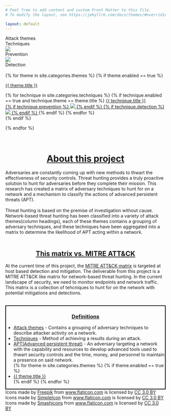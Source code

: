 ```yaml
---
# Feel free to add content and custom Front Matter to this file.
# To modify the layout, see https://jekyllrb.com/docs/themes/#overriding-theme-defaults

layout: default
---
```


<div class="key">
    <div id="keyItem" class="attack_theme_square"></div>
    Attack themes
    <div id="keyItem" class="technique_square"></div>
    Techniques
    <div id="keyItem">
        <object class="symbol Prevention" data="{{site.baseurl}}/assets/images/prevention.svg" type="image/svg+xml">
            <img src="yourfallback.jpg" /> 
        </object>
    </div>
    Prevention
    <div id="keyItem">
        <object class="symbol prevention" data="{{site.baseurl}}/assets/images/detection.svg" type="image/svg+xml">
            <img src="yourfallback.jpg" /> 
        </object>
    </div>
    Detection
</div>
<br>

<div class="flexbox">
{% for theme in site.categories.themes %}
    {% if theme.enabled == true %}
    <div class="col">
        <a href="{{ site.url }}{{ site.baseurl }}/{{ theme.permalink }}"><p class="theme">{{ theme.title }}</p></a>
        <div class="techniques">
        {% for technique in site.categories.techniques %}
            {% if technique.enabled == true and technique.theme == theme.title %}
            <a class="technique" href="{{ site.url }}{{ site.baseurl }}/{{ technique.permalink }}">{{ technique.title }}
            <br>
            {% if technique.prevention %}
            <object class="symbol prevention" data="{{site.baseurl}}/assets/images/prevention.svg" type="image/svg+xml">
                <img src="yourfallback.jpg" /> 
                </object>
            {% endif %}
            {% if technique.detection %}
            <object class="symbol prevention" data="{{site.baseurl}}/assets/images/detection.svg" type="image/svg+xml">
                <img src="yourfallback.jpg" /> 
                </object>
            {% endif %}
            </a>
            {% endif %}
        {% endfor %}
    </div>
</div>
{% endif %}

{% endfor %}
</div>

<br>

<h1><u><center>About this project</center></u></h1>
<div class="abstract_textbox">
    <p>
        Adversaries are constantly coming up with new methods to thwart the effectiveness of security controls. Threat hunting provides a truly proactive solution to hunt for adversaries before they complete their mission. This research has created a matrix of adversary techniques to hunt for on a network and a mechanism to classify the actions of advanced persistent threats (APT).
        <br><br>
        Threat hunting is based on the premise of investigation without cause. Network-based threat hunting has been classified into a variety of attack themes(column headings), each of these themes contains a grouping of adversary techniques, and these techniques have been aggregated into a matrix to determine the likelihood of APT acting within a network.
        <br>
        <br>
    </p>
</div>

<h2><u><center>This matrix vs. MITRE ATT&CK</center></u></h2>
<div class="abstract_textbox">
    <p>
        At the current time of this project, the <a href="https://attack.mitre.org/">MITRE ATT&CK matrix</a> is targeted at host based detection and mitigation. The deliverable from this project is a MITRE ATT&CK like matrix for network-based threat hunting. In the current landscape of security, we need to monitor endpoints and network traffic. This matrix is a collection of tehcniques to hunt for on the network with potential mitigations and detections.
    </p>
</div>

<br>

<div class="definitions" style="border:2px solid black;">
    <h3><center><u><b>Definitions</b></u></center></h3>
    <ul>
        <li><u><a href="{{ site.url }}{{ site.baseurl }}/themes">Attack themes</a></u> - Contains a grouping of adversary techniques to describe attacker activity on a network.</li>
        <li><u><a href="{{ site.url }}{{ site.baseurl }}/techniques">Techniques</a></u> - Method of achieving a results during an attack.</li>
        <li><u><a href="{{ site.url }}{{ site.baseurl }}/threat_actors">APT(Advanced persistent threat)</a></u> -  An adversary targeting a network with the capability and resources to develop advanced tools used to thwart security controls and the time, money, and personnel to maintain a presence on said network.</li>
        {% for theme in site.categories.themes %}
            {% if theme.enabled == true %}
                <li><u><a href="{{ site.url }}{{ site.baseurl }}/{{ theme.permalink }}">{{ theme.title }}</a></u></li>
            {% endif %}
        {% endfor %}
    </ul>
</div>

<div>Icons made by <a href="https://www.freepik.com/" title="Freepik">Freepik</a> from <a href="https://www.flaticon.com/" 			    title="Flaticon">www.flaticon.com</a> is licensed by <a href="http://creativecommons.org/licenses/by/3.0/" 			    title="Creative Commons BY 3.0" target="_blank">CC 3.0 BY</a></div>
<div>Icons made by <a href="https://www.flaticon.com/authors/simpleicon" title="SimpleIcon">SimpleIcon</a> from <a href="https://www.flaticon.com/" 			    title="Flaticon">www.flaticon.com</a> is licensed by <a href="http://creativecommons.org/licenses/by/3.0/" 			    title="Creative Commons BY 3.0" target="_blank">CC 3.0 BY</a></div>
<div>Icons made by <a href="https://www.flaticon.com/authors/smashicons" title="Smashicons">Smashicons</a> from <a href="https://www.flaticon.com/" 			    title="Flaticon">www.flaticon.com</a> is licensed by <a href="http://creativecommons.org/licenses/by/3.0/" 			    title="Creative Commons BY 3.0" target="_blank">CC 3.0 BY</a></div>